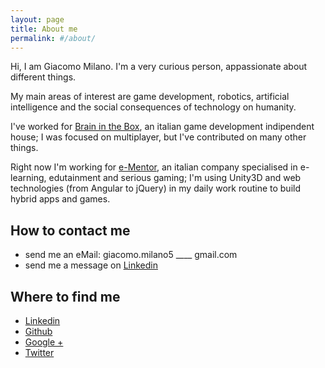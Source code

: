 ```yaml
---
layout: page
title: About me
permalink: #/about/
---
```


Hi, I am Giacomo Milano. I'm a very curious person, appassionate about different things.

My main areas of interest are game development, robotics, artificial intelligence and the social consequences of technology on humanity.

I've worked for [Brain in the Box][bitbgames], an italian game development indipendent house; I was focused on multiplayer, but I've contributed on many other things.

Right now I'm working for [e-Mentor][ementor], an italian company specialised in e-learning, edutainment and serious gaming; I'm using Unity3D and web technologies (from Angular to jQuery) in my daily work routine to build hybrid apps and games.


## How to contact me
- send me an eMail: giacomo.milano5 ____ gmail.com
- send me a message on [Linkedin][linkedin]

## Where to find me
- [Linkedin][linkedin]
- [Github][github]
- [Google +][google+]
- [Twitter][twitter]

[linkedin]: https://www.linkedin.com/in/giacomomilano
[github]: https://github.com/jackMilano
[google+]: https://plus.google.com/+GiacomoMilano89
[twitter]: https://twitter.com/Giacomo_Milano
[bitbgames]: http://bitbgames.com/
[ementor]: http://www.e-mentor.it/
